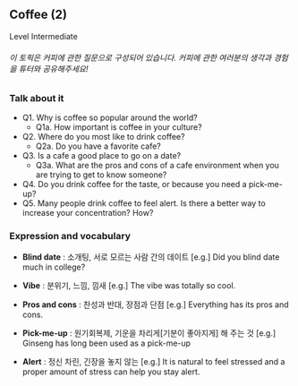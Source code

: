 ## Coffee (2)
Level Intermediate
###### 이 토픽은 커피에 관한 질문으로 구성되어 있습니다. 커피에 관한 여러분의 생각과 경험을 튜터와 공유해주세요!

### Talk about it
- Q1. Why is coffee so popular around the world?  - Q1a. How important is coffee in your culture?- Q2. Where do you most like to drink coffee?  - Q2a. Do you have a favorite cafe?- Q3. Is a cafe a good place to go on a date?   - Q3a. What are the pros and cons of a cafe environment when you are trying to get to know someone?- Q4. Do you drink coffee for the taste, or because you need a pick-me-up?- Q5. Many people drink coffee to feel alert. Is there a better way to increase your concentration? How?
### Expression and vocabulary
- **Blind date** : 소개팅, 서로 모르는 사람 간의 데이트
[e.g.] Did you blind date much in college?

- **Vibe** : 분위기, 느낌, 낌새
[e.g.] The vibe was totally so cool.

- **Pros and cons** : 찬성과 반대, 장점과 단점
[e.g.] Everything has its pros and cons.

- **Pick-me-up** : 원기회복제, 기운을 차리게[기분이 좋아지게] 해 주는 것
[e.g.] Ginseng has long been used as a pick-me-up

- **Alert** : 정신 차린, 긴장을 놓지 않는
[e.g.] It is natural to feel stressed and a proper amount of stress can help you stay alert.


